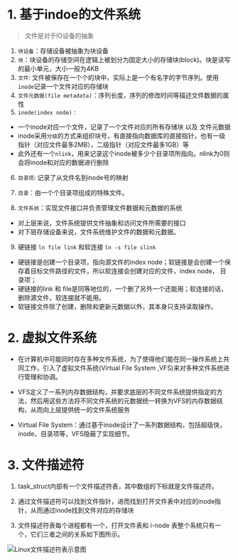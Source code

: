 # 1. 基于indoe的文件系统

> 文件是对于IO设备的抽象

1. `块设备`：存储设备被抽象为块设备
2. `块`：块设备的存储空间在逻辑上被划分为固定大小的存储块(block)。块是读写的最小单元，大小一般为4KB
3. `文件`: 文件被保存在一个个的块中，实际上是一个有名字的字节序列。使用`inode`记录一个文件对应的存储块
4. `文件元数据(file metadata)`：序列长度，序列的修改时间等描述文件数据的属性
5. `inode(index node)` :  

- 一个inode对应一个文件，记录了一个文件对应的所有存储块 以及 文件元数据
- inode采用`分级`的方式来组织块号，有直接指向数据库的直接指针，也有一级指针（对应文件最多2MB），二级指针（对应文件最多1GB）等
- 此外还有一个`nlink`，用来记录这个inode被多少个目录项所指向。nlink为0则会将inode和对应的数据进行删除

6. `目录项`: 记录了从文件名到inode号的映射
7. `目录`：由一个个目录项组成的特殊文件。

8. `文件系统`：实现文件接口并负责管理文件数据和元数据的系统

- 对上层来说，文件系统提供文件抽象和访问文件所需要的接口
- 对下层存储设备来说，文件系统维护文件的数据和元数据。

9. 硬链接 `ln file link` 和软连接  `ln -s file slink`

- 硬链接是创建一个目录项，指向源文件的index node；软链接是会创建一个保存着目标文件路径的文件，所以软连接会创建对应的文件，index node， 目录项；
- 硬链接的link 和 file是同等地位的，一个删了另外一个还能用；软连接的话，删除源文件，软连接就不能用。
- 软链接文件除了创建，删除和更新元数据以外，其本身只支持读取操作。

# 2. 虚拟文件系统

- 在计算机中可能同时存在多种文件系统，为了使得他们能在同一操作系统上共同工作，引入了虚拟文件系统(Virtual File System ,VFS)来对多种文件系统进行管理和协调。
- VFS定义了一系列内存数据结构，并要求底层的不同文件系统提供指定的方法，然后用这些方法将不同文件系统的元数据统一转换为VFS的内存数据结构，从而向上层提供统一的文件系统服务

- Virtual File System：通过基于inode设计了一系列数据结构，包括超级快，inode，目录项等，VFS隐蔽了实现细节。

# 3. 文件描述符

1. task_struct内部有一个文件描述符表，其中数组的下标就是文件描述符。
2. 通过文件描述符可以找到文件指针，进而找到打开文件表中对应的inode指针，从而通过inode找到文件对应的存储块

3. 文件描述符表每个进程都有一个，打开文件表和 i-node 表整个系统只有一个，它们三者之间的关系如下图所示。

![Linux文件描述符表示意图](http://aikaid-img.oss-cn-shanghai.aliyuncs.com/img/1-1Z4101H45S13.gif)

